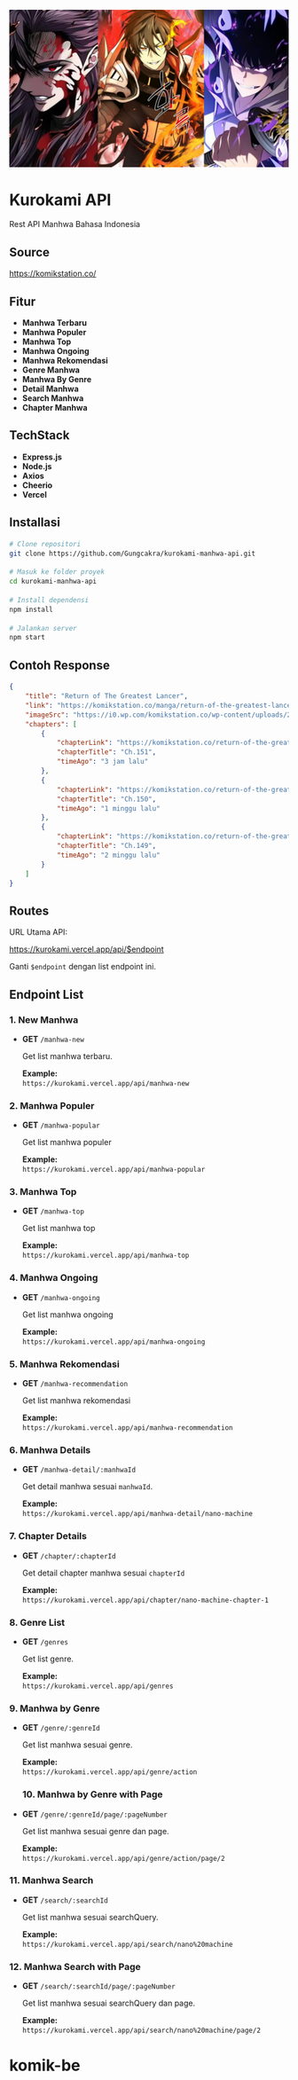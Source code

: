 ![Preview](panel.png)
# Kurokami API
Rest API Manhwa Bahasa Indonesia

## Source
https://komikstation.co/

## Fitur

- **Manhwa Terbaru**
- **Manhwa Populer**
- **Manhwa Top**
- **Manhwa Ongoing**
- **Manhwa Rekomendasi**
- **Genre Manhwa**
- **Manhwa By Genre**
- **Detail Manhwa**
- **Search Manhwa**
- **Chapter Manhwa**

## TechStack

- **Express.js**
- **Node.js**
- **Axios**
- **Cheerio**
- **Vercel**


## Installasi
```bash
# Clone repositori
git clone https://github.com/Gungcakra/kurokami-manhwa-api.git

# Masuk ke folder proyek
cd kurokami-manhwa-api

# Install dependensi
npm install

# Jalankan server
npm start

```

## Contoh Response
```json
{
    "title": "Return of The Greatest Lancer",
    "link": "https://komikstation.co/manga/return-of-the-greatest-lancer/",
    "imageSrc": "https://i0.wp.com/komikstation.co/wp-content/uploads/2021/09/Return-of-The-Greatest-Lancer-1.jpg?resize=100,130",
    "chapters": [
        {
            "chapterLink": "https://komikstation.co/return-of-the-greatest-lancer-chapter-151/",
            "chapterTitle": "Ch.151",
            "timeAgo": "3 jam lalu"
        },
        {
            "chapterLink": "https://komikstation.co/return-of-the-greatest-lancer-chapter-150/",
            "chapterTitle": "Ch.150",
            "timeAgo": "1 minggu lalu"
        },
        {
            "chapterLink": "https://komikstation.co/return-of-the-greatest-lancer-chapter-149/",
            "chapterTitle": "Ch.149",
            "timeAgo": "2 minggu lalu"
        }
    ]
}
```


## Routes
URL Utama API:

https://kurokami.vercel.app/api/$endpoint

Ganti `$endpoint` dengan list endpoint ini.

## Endpoint List

### 1. New Manhwa
- **GET** `/manhwa-new`
  
  Get list manhwa terbaru.
  
  **Example:**  
  `https://kurokami.vercel.app/api/manhwa-new`

### 2. Manhwa Populer
- **GET** `/manhwa-popular`

  Get list manhwa populer

  **Example:**  
  `https://kurokami.vercel.app/api/manhwa-popular`
  
### 3. Manhwa Top
- **GET** `/manhwa-top`

  Get list manhwa top

  **Example:**  
  `https://kurokami.vercel.app/api/manhwa-top`
  
### 4. Manhwa Ongoing
- **GET** `/manhwa-ongoing`

  Get list manhwa ongoing

  **Example:**  
  `https://kurokami.vercel.app/api/manhwa-ongoing`
  
### 5. Manhwa Rekomendasi
- **GET** `/manhwa-recommendation`

  Get list manhwa rekomendasi

  **Example:**  
  `https://kurokami.vercel.app/api/manhwa-recommendation`

  
### 6. Manhwa Details
- **GET** `/manhwa-detail/:manhwaId`

  Get detail manhwa sesuai  `manhwaId`.

  **Example:**  
  `https://kurokami.vercel.app/api/manhwa-detail/nano-machine`
  

### 7. Chapter Details
- **GET** `/chapter/:chapterId`

  Get detail chapter manhwa sesuai  `chapterId`

  **Example:**  
  `https://kurokami.vercel.app/api/chapter/nano-machine-chapter-1`
  

### 8. Genre List
- **GET** `/genres`

  Get list genre.

  **Example:**  
  `https://kurokami.vercel.app/api/genres`


### 9. Manhwa by Genre 
- **GET** `/genre/:genreId`

  Get list manhwa sesuai genre.

  **Example:**  
  `https://kurokami.vercel.app/api/genre/action`


  ### 10. Manhwa by Genre with Page
- **GET** `/genre/:genreId/page/:pageNumber`

  Get list manhwa sesuai genre dan page.

  **Example:**  
  `https://kurokami.vercel.app/api/genre/action/page/2`


### 11. Manhwa Search
- **GET** `/search/:searchId`

  Get list manhwa sesuai searchQuery.

  **Example:**  
  `https://kurokami.vercel.app/api/search/nano%20machine`

  
### 12. Manhwa Search with Page
- **GET** `/search/:searchId/page/:pageNumber`

  Get list manhwa sesuai searchQuery dan page.

  **Example:**  
  `https://kurokami.vercel.app/api/search/nano%20machine/page/2`
# komik-be
